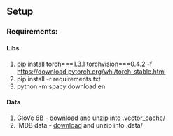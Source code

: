 ## Setup
### Requirements:
#### Libs
1. pip install torch===1.3.1 torchvision===0.4.2 -f https://download.pytorch.org/whl/torch_stable.html
2. pip install -r requirements.txt
3. python -m spacy download en
#### Data
1. GloVe 6B - [download](https://nlp.stanford.edu/projects/glove/) and unzip into .vector_cache/
2. IMDB data - [download](http://ai.stanford.edu/~amaas/data/sentiment/) and unzip into .data/
